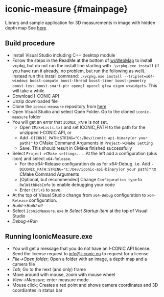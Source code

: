 # iconic-measure {#mainpage}
Library and sample application for 3D measurements in image with hidden depth map
See [here](https://drive.google.com/file/d/1WKryW56hkotbfvl1B7s-fkTOKb_MrOiO/view?usp=share_link).
## Build procedure
* Install Visual Studio including C++ desktop module
* Follow the steps in the ReadMe at the bottom of [wxWebMap](https://github.com/I-CONIC-Vision-AB/wxWebMap) to install vcpkg, but do not run the install line starting with ```.\vcpkg.exe install``` 
(if you have run it already, no problem, but run the following as well). Instead run this install command: ```.\vcpkg.exe install --triplet=x64-windows boost-compute boost-thread boost-timer boost-geometry boost-test boost-smart-ptr opengl opencl glew eigen wxwidgets```. This will take a while. 
* Download I-CONIC API 
* Unzip downloaded file
* Clone the ```iconic-measure``` repository from [here](https://github.com/I-CONIC-Vision-AB/iconic-measure)
* Open Visual Studio and select Open Folder. Go to the cloned ```iconic-measure``` folder
* You will get an error that ```ICONIC_PATH``` is not set. 
    * Open ```CMakeLists.txt``` and set ICONIC_PATH to the path for the unzipped I-CONIC API, or
    * Add ```-DICONIC_PATH:STRING="C:/Dev/iconic-api-binary(or your path)"``` to CMake Command Arguments in ```Project->CMake Setting```
    * Save. This should result in CMake finished successfully
* Select ```Project->CMake settings...```. At the left add a configuration (plus icon) and select ```x64-Release```. 
    * For the x64-Release configuration do as for x64-Debug. i.e. Add ```-DICONIC_PATH:STRING="C:/Dev/iconic-api-binary(or your path)"``` to CMake Command Arguments
    * [Optional, but recommended] Change ```Configuration type``` to ```RelWithDebInfo``` to enable debugging your code
    * Enter ```Ctrl+S``` to save. 
* At the top of Visual Studio change from ```x64-Debug``` configuration to ```x64-Release``` configuration.
* *Build->Build all*
* Select ```IconicMeasure.exe``` in *Select Startup Item* at the top of Visual Studio
* *Debug->Run*
## Running IconicMeasure.exe
* You will get a message that you do not have an I-CONIC API license. Send the license request to info@i-conic.eu to request for a license
* *File->Open folder*; Open a folder with an image, a depth map and a camera file
* *Tab*; Go to the next (and only) frame
* Move around with mouse, zoom with mouse wheel
* *View->Measure*; enter measure mode
* Mouse click; Creates a red point and shows camera coordinates and 3D coordiantes in status bar 

